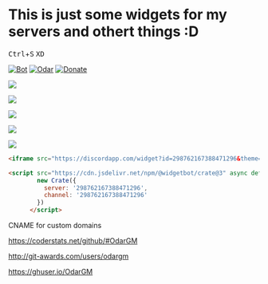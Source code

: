 # This is just some widgets for my servers and othert things :D

<kbd>Ctrl</kbd>+<kbd>S</kbd>
<kbd>XD</kbd>

 [![Bot](https://img.shields.io/badge/DiscordBot-Yes-green.svg)](https://bot.odar.xyz)
 [![Odar](https://img.shields.io/badge/Made%20by%3A-Odar-brightgreen.svg)](https://odar.xyz)
 [![Donate](https://img.shields.io/badge/Like%20it-Donate-brightgreen.svg)](https://odar.xyz/donate)
 
<p><a href="https://discord.gg/zvvasbc"><img src="https://discordapp.com/api/guilds/298762167388471296/widget.png?"></a></p>
<p><a href="https://discord.gg/zvvasbc"><img src="https://discordapp.com/api/guilds/298762167388471296/widget.png?style=banner1"></a></p>
<p><a href="https://discord.gg/zvvasbc"><img src="https://discordapp.com/api/guilds/298762167388471296/widget.png?style=banner2"></a></p>
<p><a href="https://discord.gg/zvvasbc"><img src="https://discordapp.com/api/guilds/298762167388471296/widget.png?style=banner3"></a></p>
<p><a href="https://discord.gg/zvvasbc"><img src="https://discordapp.com/api/guilds/298762167388471296/widget.png?style=banner4"></a></p>

```html
<iframe src="https://discordapp.com/widget?id=298762167388471296&theme=dark" width="350" height="500" allowtransparency="true" frameborder="0"></iframe>
```

```html
<script src="https://cdn.jsdelivr.net/npm/@widgetbot/crate@3" async defer>
        new Crate({
          server: '298762167388471296',
          channel: '298762167388471296'
        })
      </script>
```

CNAME for custom domains



https://coderstats.net/github/#OdarGM

http://git-awards.com/users/odargm

https://ghuser.io/OdarGM
